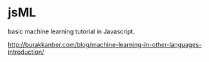 # jsML
basic machine learning tutorial in Javascript. 

http://burakkanber.com/blog/machine-learning-in-other-languages-introduction/
